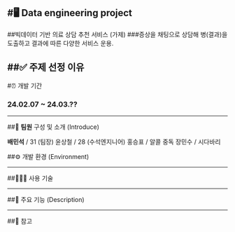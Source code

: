 #🖥️ **Data engineering project**
-------------------------
##빅데이터 기반 의료 상담 추천 서비스 (가제)
###증상을 채팅으로 상담해 병(결과)을 도출하고 결과에 따른 다양한 서비스 운용.

##✅ **주제 선정 이유**
--------------------------
#⏰ 개발 기간
### 24.02.07 ~ 24.03.??

--------------------------
##👥 **팀원** 구성 및 소개 (Introduce)

**배민석** / 31 (팀장) 
윤상철 / 28 (수석엔지니어)
홍승표 / 알콜 중독
장민수 / 시다바리

##⚙️ 개발 환경 (Environment)



---------------------------

##👨🏻‍💻 사용 기술 


---------------------------

##📌 주요 기능 (Description)


---------------------------

##🔗 참고 



